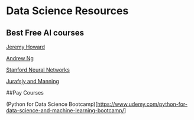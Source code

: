 # Data Science Resources

## Best Free AI courses
[Jeremy Howard](http://www.fast.ai/)

[Andrew Ng](https://www.coursera.org/learn/machine-learning)

[Stanford Neural Networks](http://cs231n.stanford.edu/)

[Jurafsjy and Manning](https://www.youtube.com/watch?v=nfoudtpBV68&list=PL6397E4B26D00A269)

##Pay Courses

(Python for Data Science Bootcamp)[https://www.udemy.com/python-for-data-science-and-machine-learning-bootcamp/]
